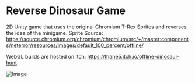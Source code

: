 # Reverse Dinosaur Game
2D Unity game that uses the original Chromium T-Rex Sprites and reverses the idea of the minigame. 
Sprite Source: https://source.chromium.org/chromium/chromium/src/+/master:components/neterror/resources/images/default_100_percent/offline/

WebGL builds are hosted on itch: https://thane5.itch.io/offline-dinosaur-hunt

![Image](https://i.imgur.com/DYmqLbK.png)
